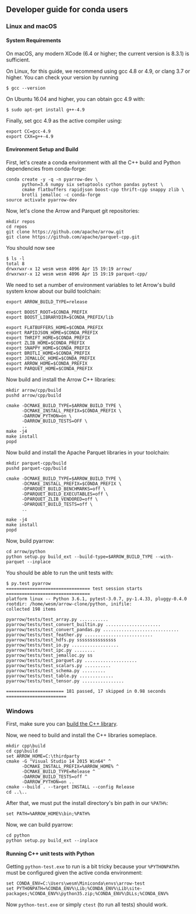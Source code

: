 <!---
  Licensed under the Apache License, Version 2.0 (the "License");
  you may not use this file except in compliance with the License.
  You may obtain a copy of the License at

   http://www.apache.org/licenses/LICENSE-2.0

  Unless required by applicable law or agreed to in writing, software
  distributed under the License is distributed on an "AS IS" BASIS,
  WITHOUT WARRANTIES OR CONDITIONS OF ANY KIND, either express or implied.
  See the License for the specific language governing permissions and
  limitations under the License. See accompanying LICENSE file.
-->

## Developer guide for conda users

### Linux and macOS

#### System Requirements

On macOS, any modern XCode (6.4 or higher; the current version is 8.3.1) is
sufficient.

On Linux, for this guide, we recommend using gcc 4.8 or 4.9, or clang 3.7 or
higher. You can check your version by running

```shell
$ gcc --version
```

On Ubuntu 16.04 and higher, you can obtain gcc 4.9 with:

```shell
$ sudo apt-get install g++-4.9
```

Finally, set gcc 4.9 as the active compiler using:

```shell
export CC=gcc-4.9
export CXX=g++-4.9
```

#### Environment Setup and Build

First, let's create a conda environment with all the C++ build and Python
dependencies from conda-forge:

```shell
conda create -y -q -n pyarrow-dev \
      python=3.6 numpy six setuptools cython pandas pytest \
      cmake flatbuffers rapidjson boost-cpp thrift-cpp snappy zlib \
      brotli jemalloc -c conda-forge
source activate pyarrow-dev
```

Now, let's clone the Arrow and Parquet git repositories:

```shell
mkdir repos
cd repos
git clone https://github.com/apache/arrow.git
git clone https://github.com/apache/parquet-cpp.git
```

You should now see

```shell
$ ls -l
total 8
drwxrwxr-x 12 wesm wesm 4096 Apr 15 19:19 arrow/
drwxrwxr-x 12 wesm wesm 4096 Apr 15 19:19 parquet-cpp/
```

We need to set a number of environment variables to let Arrow's build system
know about our build toolchain:

```
export ARROW_BUILD_TYPE=release

export BOOST_ROOT=$CONDA_PREFIX
export BOOST_LIBRARYDIR=$CONDA_PREFIX/lib

export FLATBUFFERS_HOME=$CONDA_PREFIX
export RAPIDJSON_HOME=$CONDA_PREFIX
export THRIFT_HOME=$CONDA_PREFIX
export ZLIB_HOME=$CONDA_PREFIX
export SNAPPY_HOME=$CONDA_PREFIX
export BROTLI_HOME=$CONDA_PREFIX
export JEMALLOC_HOME=$CONDA_PREFIX
export ARROW_HOME=$CONDA_PREFIX
export PARQUET_HOME=$CONDA_PREFIX
```

Now build and install the Arrow C++ libraries:

```shell
mkdir arrow/cpp/build
pushd arrow/cpp/build

cmake -DCMAKE_BUILD_TYPE=$ARROW_BUILD_TYPE \
      -DCMAKE_INSTALL_PREFIX=$CONDA_PREFIX \
      -DARROW_PYTHON=on \
      -DARROW_BUILD_TESTS=OFF \
      ..
make -j4
make install
popd
```

Now build and install the Apache Parquet libraries in your toolchain:

```shell
mkdir parquet-cpp/build
pushd parquet-cpp/build

cmake -DCMAKE_BUILD_TYPE=$ARROW_BUILD_TYPE \
      -DCMAKE_INSTALL_PREFIX=$CONDA_PREFIX \
      -DPARQUET_BUILD_BENCHMARKS=off \
      -DPARQUET_BUILD_EXECUTABLES=off \
      -DPARQUET_ZLIB_VENDORED=off \
      -DPARQUET_BUILD_TESTS=off \
      ..

make -j4
make install
popd
```

Now, build pyarrow:

```shell
cd arrow/python
python setup.py build_ext --build-type=$ARROW_BUILD_TYPE --with-parquet --inplace
```

You should be able to run the unit tests with:

```shell
$ py.test pyarrow
================================ test session starts ================================
platform linux -- Python 3.6.1, pytest-3.0.7, py-1.4.33, pluggy-0.4.0
rootdir: /home/wesm/arrow-clone/python, inifile:
collected 198 items

pyarrow/tests/test_array.py ...........
pyarrow/tests/test_convert_builtin.py .....................
pyarrow/tests/test_convert_pandas.py .............................
pyarrow/tests/test_feather.py ..........................
pyarrow/tests/test_hdfs.py sssssssssssssss
pyarrow/tests/test_io.py ..................
pyarrow/tests/test_ipc.py ........
pyarrow/tests/test_jemalloc.py ss
pyarrow/tests/test_parquet.py ....................
pyarrow/tests/test_scalars.py ..........
pyarrow/tests/test_schema.py .........
pyarrow/tests/test_table.py .............
pyarrow/tests/test_tensor.py ................

====================== 181 passed, 17 skipped in 0.98 seconds =======================
```

### Windows

First, make sure you can [build the C++ library][1].

Now, we need to build and install the C++ libraries someplace.

```shell
mkdir cpp\build
cd cpp\build
set ARROW_HOME=C:\thirdparty
cmake -G "Visual Studio 14 2015 Win64" ^
      -DCMAKE_INSTALL_PREFIX=%ARROW_HOME% ^
      -DCMAKE_BUILD_TYPE=Release ^
      -DARROW_BUILD_TESTS=off ^
      -DARROW_PYTHON=on ..
cmake --build . --target INSTALL --config Release
cd ..\..
```

After that, we must put the install directory's bin path in our `%PATH%`:

```shell
set PATH=%ARROW_HOME%\bin;%PATH%
```

Now, we can build pyarrow:

```shell
cd python
python setup.py build_ext --inplace
```

#### Running C++ unit tests with Python

Getting `python-test.exe` to run is a bit tricky because your `%PYTHONPATH%`
must be configured given the active conda environment:

```shell
set CONDA_ENV=C:\Users\wesm\Miniconda\envs\arrow-test
set PYTHONPATH=%CONDA_ENV%\Lib;%CONDA_ENV%\Lib\site-packages;%CONDA_ENV%\python35.zip;%CONDA_ENV%\DLLs;%CONDA_ENV%
```

Now `python-test.exe` or simply `ctest` (to run all tests) should work.

[1]: https://github.com/apache/arrow/blob/master/cpp/doc/Windows.md